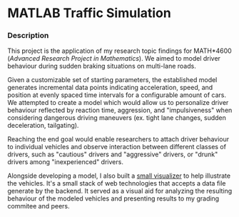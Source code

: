 # MATLAB Traffic Simulation

### Description

This project is the application of my research topic findings for MATH*4600 (_Advanced Research Project in Mathematics_). We aimed to model driver behaviour during sudden braking situations on multi-lane roads.

Given a customizable set of starting parameters, the established model generates incremental data points indicating acceleration, speed, and position at evenly spaced time intervals for a configurable amount of cars. We attempted to create a model which would allow us to personalize driver behaviour reflected by reaction time, aggression, and "impulsiveness" when considering dangerous driving maneuvers (ex. tight lane changes, sudden deceleration, tailgating).

Reaching the end goal would enable researchers to attach driver behaviour to individual vehicles and observe interaction between different classes of drivers, such as "cautious" drivers and "aggressive" drivers, or "drunk" drivers among "inexperienced" drivers.

Alongside developing a model, I also built a [small visualizer](https://github.com/deyvidm/traffic_sim_visualization) to help illustrate the vehicles. It's a small stack of web technologies that accepts a data file generate by the backend. It served as a visual aid for analyzing the resulting behaviour of the modeled vehicles and presenting results to my grading commitee and peers.
